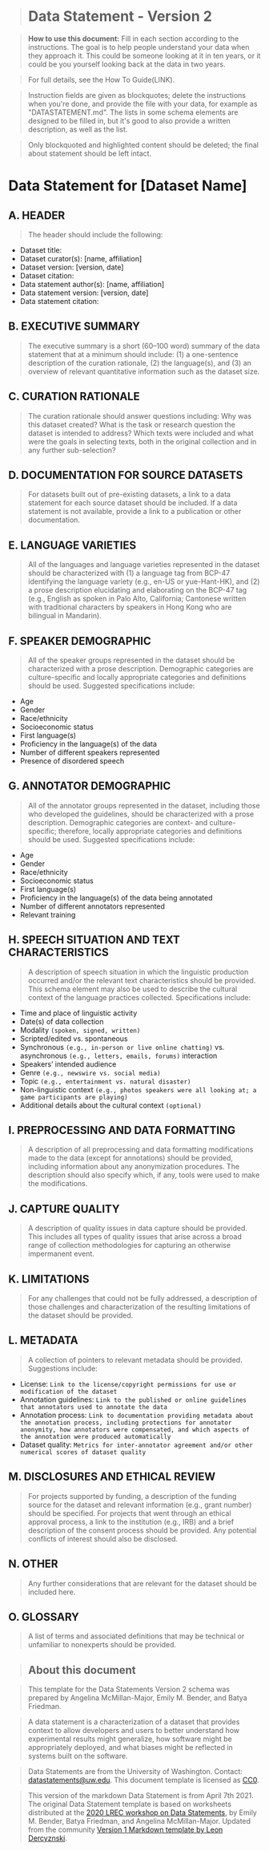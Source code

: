 > # Data Statement - Version 2

> **How to use this document:**
> Fill in each section according to the instructions. The goal is to help people understand your data when they approach it. This could be someone looking at it in ten years, or it could be you yourself looking back at the data in two years.

> For full details, see the How To Guide(LINK).

> Instruction fields are given as blockquotes; delete the instructions when you're done, and provide the file with your data, for example as "DATASTATEMENT.md". The lists in some schema elements are designed to be filled in, but it's good to also provide a written description, as well as the list.

> Only blockquoted and highlighted content should be deleted; the final about statement should be left intact.
 
# Data Statement for [Dataset Name]

## A. HEADER

> The header should include the following: 

* Dataset title:
* Dataset curator(s): [name, affiliation]
* Dataset version: [version, date]
* Dataset citation:
* Data statement author(s): [name, affiliation]
* Data statement version: [version, date]
* Data statement citation:

## B. EXECUTIVE SUMMARY

> The executive summary is a short (60–100 word) summary of the data statement that at a minimum should include: (1) a one-sentence description of the curation rationale, (2) the language(s), and (3) an overview of relevant quantitative information such as the dataset size. 

## C. CURATION RATIONALE 

> The curation rationale should answer questions including: Why was this dataset created? What is the task or research question the dataset is intended to address? Which texts were included and what were the goals in selecting texts, both in the original collection and in any further sub-selection?

## D. DOCUMENTATION FOR SOURCE DATASETS

> For datasets built out of pre-existing datasets, a link to a data statement for each source dataset should be included. If a data statement is not available, provide a link to a publication or other documentation.

## E. LANGUAGE VARIETIES

> All of the languages and language varieties represented in the dataset should be characterized with (1) a language tag from BCP-47 identifying the language variety (e.g., en-US or yue-Hant-HK), and (2) a prose description elucidating and elaborating on the BCP-47 tag (e.g., English as spoken in Palo Alto, California; Cantonese written with traditional characters by speakers in Hong Kong who are bilingual in Mandarin).

## F. SPEAKER DEMOGRAPHIC

> All of the speaker groups represented in the dataset should be characterized with a prose description. Demographic categories are culture-specific and locally appropriate categories and definitions should be used. Suggested specifications include: 

* Age
* Gender
* Race/ethnicity
* Socioeconomic status
* First language(s)
* Proficiency in the language(s) of the data
* Number of different speakers represented
* Presence of disordered speech
 
## G. ANNOTATOR DEMOGRAPHIC

> All of the annotator groups represented in the dataset, including those who developed the guidelines, should be characterized with a prose description. Demographic categories are context- and culture-specific; therefore, locally appropriate categories and definitions should be used. Suggested specifications include:

* Age
* Gender
* Race/ethnicity
* Socioeconomic status
* First language(s)
* Proficiency in the language(s) of the data being annotated
* Number of different annotators represented
* Relevant training

## H. SPEECH SITUATION AND TEXT CHARACTERISTICS

> A description of speech situation in which the linguistic production occurred and/or the relevant text characteristics should be provided. This schema element may also be used to describe the cultural context of the language practices collected. Specifications include:

* Time and place of linguistic activity
* Date(s) of data collection
* Modality `(spoken, signed, written)`
* Scripted/edited vs. spontaneous
* Synchronous `(e.g., in-person or live online chatting)` vs. asynchronous `(e.g., letters, emails, forums)` interaction 
* Speakers’ intended audience
* Genre `(e.g., newswire vs. social media)`
* Topic `(e.g., entertainment vs. natural disaster)`
* Non-linguistic context `(e.g., photos speakers were all looking at; a game participants are playing)`
* Additional details about the cultural context `(optional)`

## I. PREPROCESSING AND DATA FORMATTING

> A description of all preprocessing and data formatting modifications made to the data (except for annotations) should be provided, including information about any anonymization procedures. The description should also specify which, if any, tools were used to make the modifications. 

## J. CAPTURE QUALITY

> A description of quality issues in data capture should be provided. This includes all types of quality issues that arise across a broad range of collection methodologies for capturing an otherwise impermanent event.

## K. LIMITATIONS

> For any challenges that could not be fully addressed, a description of those challenges and characterization of the resulting limitations of the dataset should be provided.

## L. METADATA

> A collection of pointers to relevant metadata should be provided. Suggestions include:

* License: `Link to the license/copyright permissions for use or modification of the dataset`
* Annotation guidelines: `Link to the published or online guidelines that annotators used to annotate the data`
* Annotation process: `Link to documentation providing metadata about the annotation process, including protections for annotator anonymity, how annotators were compensated, and which aspects of the annotation were produced automatically`
* Dataset quality: `Metrics for inter-annotator agreement and/or other numerical scores of dataset quality`

## M. DISCLOSURES AND ETHICAL REVIEW

> For projects supported by funding, a description of the funding source for the dataset and relevant information (e.g., grant number) should be specified. For projects that went through an ethical approval process, a link to the institution (e.g., IRB) and a brief description of the consent process should be provided. Any potential conflicts of interest should also be disclosed.

## N. OTHER

> Any further considerations that are relevant for the dataset should be included here. 

## O. GLOSSARY

> A list of terms and associated definitions that may be technical or unfamiliar to nonexperts should be provided.

> ## About this document

> This template for the Data Statements Version 2 schema was prepared by Angelina McMillan-Major, Emily M. Bender, and Batya Friedman. 

> A data statement is a characterization of a dataset that provides context to allow developers and users to better understand how experimental results might generalize, how software might be appropriately deployed, and what biases might be reflected in systems built on the software.

> Data Statements are from the University of Washington. Contact: [datastatements@uw.edu](mailto:datastatements@uw.edu). This document template is licensed as [CC0](https://creativecommons.org/share-your-work/public-domain/cc0/).

> This version of the markdown Data Statement is from April 7th 2021. The original Data Statement template is based on worksheets distributed at the [2020 LREC workshop on Data Statements](https://sites.google.com/uw.edu/data-statements-for-nlp/), by Emily M. Bender, Batya Friedman, and Angelina McMillan-Major. Updated from the community [Version 1 Markdown template by Leon Dercyznski](https://gist.github.com/leondz/b3a53bb807a301424e3762787a04a5da).
